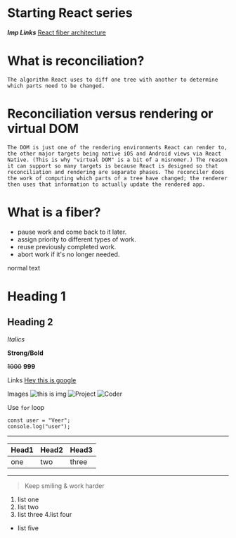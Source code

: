 # Starting React series

**_Imp Links_**
[React fiber architecture](https://github.com/acdlite/react-fiber-architecture)

# What is reconciliation?

`The algorithm React uses to diff one tree with another to determine which parts need to be changed.`

# Reconciliation versus rendering or virtual DOM

`The DOM is just one of the rendering environments React can render to, the other major targets being native iOS and Android views via React Native. (This is why "virtual DOM" is a bit of a misnomer.)
The reason it can support so many targets is because React is designed so that reconciliation and rendering are separate phases. The reconciler does the work of computing which parts of a tree have changed; the renderer then uses that information to actually update the rendered app.`

# What is a fiber?

- pause work and come back to it later.
- assign priority to different types of work.
- reuse previously completed work.
- abort work if it's no longer needed.

<!-- Markdown cheatsheet -->

normal text

<!-- we can use # - h1 to ###### - h6  -->

# Heading 1

## Heading 2

_Italics_

**Strong/Bold**

~~1000~~ **999**

Links
[Hey this is google](www.google.com "google")

Images
![this is img](https://learncodeonline.in/mascot.png "LCO")
![Project](https://learncodeonline.in/gitone.png "Project")
![Coder](https://learncodeonline.in/gittwo.png "Coder")

Use `for` loop

```JS
const user = "Veer";
console.log("user");
```

---

| Head1 | Head2 | Head3 |
| ----- | ----- | ----- |
| one   | two   | three |

---

> Keep smiling & work harder

1. list one
2. list two
3. list three
   4.list four

- list five
